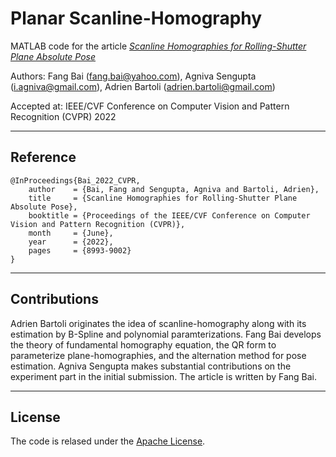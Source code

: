 # Planar Scanline-Homography

MATLAB code for the article [*Scanline Homographies for Rolling-Shutter Plane Absolute Pose*](https://openaccess.thecvf.com/content/CVPR2022/html/Bai_Scanline_Homographies_for_Rolling-Shutter_Plane_Absolute_Pose_CVPR_2022_paper.html)

Authors: Fang Bai (fang.bai@yahoo.com), Agniva Sengupta (i.agniva@gmail.com), Adrien Bartoli (adrien.bartoli@gmail.com)

Accepted at: IEEE/CVF Conference on Computer Vision and Pattern Recognition (CVPR) 2022


---

## Reference

```
@InProceedings{Bai_2022_CVPR,
    author    = {Bai, Fang and Sengupta, Agniva and Bartoli, Adrien},
    title     = {Scanline Homographies for Rolling-Shutter Plane Absolute Pose},
    booktitle = {Proceedings of the IEEE/CVF Conference on Computer Vision and Pattern Recognition (CVPR)},
    month     = {June},
    year      = {2022},
    pages     = {8993-9002}
}
```

---

## Contributions

Adrien Bartoli originates the idea of scanline-homography along with its estimation by B-Spline and polynomial paramterizations.
Fang Bai develops the theory of fundamental homography equation, the QR form to parameterize plane-homographies, and the alternation method for pose estimation.
Agniva Sengupta makes substantial contributions on the experiment part in the initial submission.
The article is written by Fang Bai.

---

## License

The code is relased under the [Apache License](./LICENSE).

